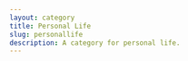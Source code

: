 ```yaml
---
layout: category
title: Personal Life
slug: personallife
description: A category for personal life.
---
```


